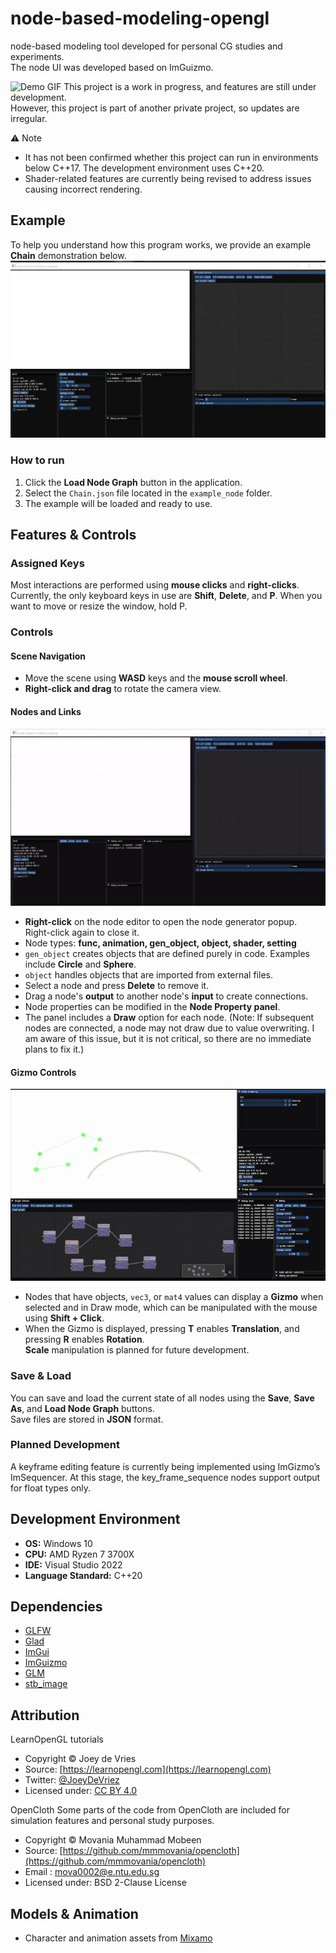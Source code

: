 # node-based-modeling-opengl
node-based modeling tool developed for personal CG studies and experiments.  
The node UI was developed based on ImGuizmo.

![Demo GIF](asset/Chain_demo.gif)
This project is a work in progress, and features are still under development.  
However, this project is part of another private project, so updates are irregular.

⚠️ Note
- It has not been confirmed whether this project can run in environments below C++17. The development environment uses C++20.
- Shader-related features are currently being revised to address issues causing incorrect rendering.

## Example
To help you understand how this program works, we provide an example **Chain** demonstration below.
![Demo GIF](asset/Chain_load.gif)

### How to run
1. Click the **Load Node Graph** button in the application.  
2. Select the `Chain.json` file located in the `example_node` folder.  
3. The example  will be loaded and ready to use.

## Features & Controls
### Assigned Keys
Most interactions are performed using **mouse clicks** and **right-clicks**.
Currently, the only keyboard keys in use are **Shift**, **Delete**, and **P**.
When you want to move or resize the window, hold P.

### Controls

#### Scene Navigation
- Move the scene using **WASD** keys and the **mouse scroll wheel**.  
- **Right-click and drag** to rotate the camera view.

#### Nodes and Links
![Demo](asset/node_feature.gif)
- **Right-click** on the node editor to open the node generator popup.  
  Right-click again to close it.  
- Node types: **func, animation, gen_object, object, shader, setting**  
- `gen_object` creates objects that are defined purely in code. Examples include **Circle** and **Sphere**.
- `object` handles objects that are imported from external files.
- Select a node and press **Delete** to remove it.  
- Drag a node's **output** to another node's **input** to create connections.  
- Node properties can be modified in the **Node Property panel**.  
- The panel includes a **Draw** option for each node.  (Note: If subsequent nodes are connected, a node may not draw due to value overwriting. I am aware of this issue, but it is not critical, so there are no immediate plans to fix it.)

#### Gizmo Controls
![Demo](asset/gizmo.gif)
- Nodes that have objects, `vec3`, or `mat4` values can display a **Gizmo** when selected and in Draw mode, which can be manipulated with the mouse using **Shift + Click**.
- When the Gizmo is displayed, pressing **T** enables **Translation**, and pressing **R** enables **Rotation**.  
**Scale** manipulation is planned for future development.

### Save & Load
You can save and load the current state of all nodes using the **Save**, **Save As**, and **Load Node Graph** buttons.  
Save files are stored in **JSON** format.

### Planned Development
A keyframe editing feature is currently being implemented using ImGizmo’s ImSequencer.
At this stage, the key_frame_sequence nodes support output for float types only.

## Development Environment
- **OS:** Windows 10  
- **CPU:** AMD Ryzen 7 3700X  
- **IDE:** Visual Studio 2022
-  **Language Standard:** C++20  

## Dependencies
- [GLFW](https://www.glfw.org/)  
- [Glad](https://glad.dav1d.de/)  
- [ImGui](https://github.com/ocornut/imgui)  
- [ImGuizmo](https://github.com/CedricGuillemet/ImGuizmo)  
- [GLM](https://github.com/g-truc/glm)  
- [stb_image](https://github.com/nothings/stb/blob/master/stb_image.h)  

## Attribution
LearnOpenGL tutorials
- Copyright © Joey de Vries  
- Source: [https://learnopengl.com](https://learnopengl.com)  
- Twitter: [@JoeyDeVriez](https://twitter.com/JoeyDeVriez)  
- Licensed under: [CC BY 4.0](https://creativecommons.org/licenses/by/4.0/)

OpenCloth
Some parts of the code from OpenCloth are included for simulation features and personal study purposes.
- Copyright © Movania Muhammad Mobeen
- Source: [https://github.com/mmmovania/opencloth](https://github.com/mmmovania/opencloth)
- Email : mova0002@e.ntu.edu.sg
- Licensed under: BSD 2-Clause License

## Models & Animation
- Character and animation assets from [Mixamo](https://www.mixamo.com/)
